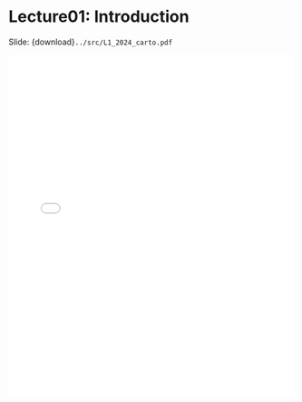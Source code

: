 # Lecture01: Introduction
Slide: {download}`../src/L1_2024_carto.pdf`

<embed src="/Geo-Information/L1_2024_carto.pdf" type="application/pdf" width="100%" height="600px" />
